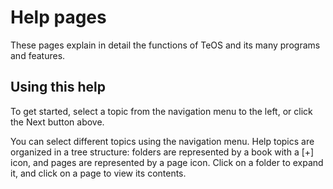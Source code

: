 # Help pages

These pages explain in detail the functions of TeOS and its many programs and features.

## Using this help

To get started, select a topic from the navigation menu to the left, or click the Next button above.

You can select different topics using the navigation menu. Help topics are organized in a tree structure: folders are represented by a book with a [+] icon, and pages are represented by a page icon. Click on a folder to expand it, and click on a page to view its contents.